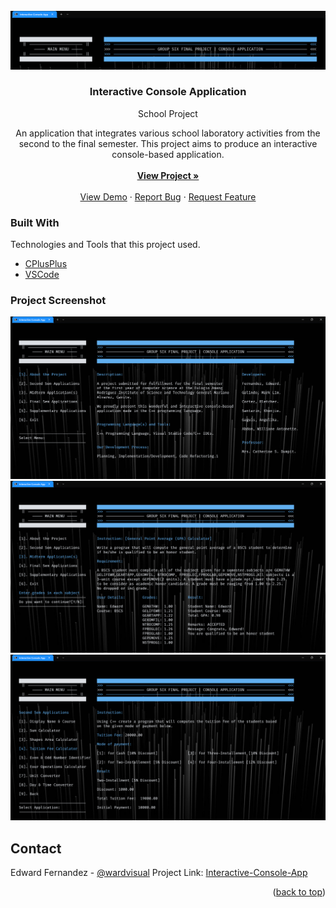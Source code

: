 <!-- ## Members

- [Edward Fernandez](https://www.facebook.com/wardvisual)
- [Mark Lim Estela Galindo](https://www.facebook.com/marklimestella.galindo)
- [Khenjie Santarin](https://www.facebook.com/keeeeeenn665)
- [Flecher Cortez](https://www.facebook.com/chechemr.pogi)
- [Angelika Gaguis](https://www.facebook.com/ghel.gaguis)
- [Williane Antonette Abdon](https://www.facebook.com/willianneantonette.abdon.9) -->

<div id="top"></div>

<!-- PROJECT LOGO -->
<br />
<div align="center">
  <a href="https://github.com/wardvisual/interactive-console-app/">
    <img src="./assets/header.png" alt="banner">
  </a>

  <h3 align="center">Interactive Console Application</h3>
  <p align="center">School Project</p>

  <p align="center">
  An application that integrates various school laboratory activities from the second to the final semester. This project aims to produce an interactive console-based application. 
    <br />
    <br />
    <a href="https://github.com/wardvisual/interactive-console-app"><strong>View Project »</strong></a>
    <br />
    <br />
    <a href="https://github.com/wardvisual/interactive-console-app">View Demo</a>
    ·
    <a href="https://github.com/wardvisual/interactive-console-app/issues">Report Bug</a>
    ·
    <a href="https://github.com/wardvisual/interactive-console-app/issues">Request Feature</a>
  </p>
</div>

<!-- TECH -->

### Built With

Technologies and Tools that this project used.

- [CPlusPlus](https://docs.microsoft.com/en-us/cpp/?view=msvc-170)
- [VSCode](https://code.visualstudio.com/)

<!-- SCREENSHOTS -->

### Project Screenshot

 <a href="https://github.com/wardvisual/interactive-console-app/">
    <img src="./assets/screenshot1.png" alt="banner">
    <img src="./assets/screenshot2.png" alt="banner">
    <img src="./assets/screenshot3.png" alt="banner">
 </a>

<!-- CONTACT -->

## Contact

Edward Fernandez - [@wardvisual](https://twitter.com/wardvisual)
Project Link: [Interactive-Console-App](https://github.com/wardvisual/interactive-console-app)

<p align="right">(<a href="#top">back to top</a>)</p>
